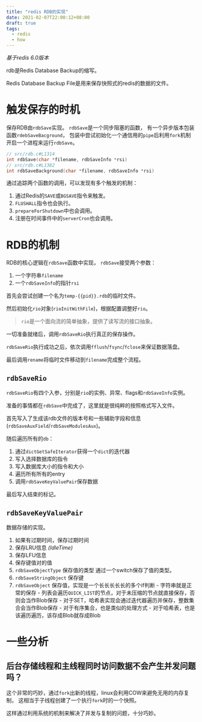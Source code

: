 ```yaml
---
title: "redis RDB的实现"
date: 2021-02-07T22:00:12+08:00
draft: true
tags:
  - redis
  - how
---
```


*基于redis 6.0版本*

rdb是Redis Database Backup的缩写。

Redis Database Backup File是用来保存快照式的redis的数据的文件。

# 触发保存的时机

保存RDB由`rdbSave`实现。
`rdbSave`是一个同步阻塞的函数，
有一个异步版本包装函数`rdebSaveBacground`，
包装中尝试初始化一个通信用的`pipe`后利用`fork`机制开启一个进程来运行`rdbSave`。

```c
// src/rdb.c#L1314
int rdbSave(char *filename, rdbSaveInfo *rsi)
// src/rdb.c#L1382
int rdbSaveBackground(char *filename, rdbSaveInfo *rsi)
```

通过追踪两个函数的调用，可以发现有多个触发的机制：

1. 通过Redis的`SAVE`或`BGSAVE`指令来触发。
1. `FLUSHALL`指令也会执行。
1. `prepareForShutdown`中也会调用。
1. 注册在时间事件中的`serverCron`也会调用。

# RDB的机制

RDB的核心逻辑在`rdbSave`函数中实现，
`rdbSave`接受两个参数：
1. 一个字符串`filename`
1. 一个`rdbSaveInfo`的指针`rsi`

首先会尝试创建一个名为`temp-{{pid}}.rdb`的临时文件。

然后初始化`rio`对象(`rioInitWithFile`)，根据配置调整好`rio`。

> `rio`是一个面向流的简单抽象，提供了读写流的接口抽象。

一切准备就绪后，调用`rdbSaveRio`执行真正的保存操作。

`rdbSaveRio`执行成功之后，依次调用`fflush`/`fsync`/`fclose`来保证数据落盘。

最后调用`rename`将临时文件移动到`filename`完成整个流程。

## `rdbSaveRio`

`rdbSaveRio`有四个入参，分别是`rio`的实例、异常、flags和`rdbSaveInfo`实例。

准备的事情都在`rdbSave`中完成了，这里就是很纯粹的按照格式写入文件。

首先写入了生成该rdb文件的版本号和一些辅助字段和信息(`rdbSaveAuxField`/`rdbSaveModulesAux`)。

随后遍历所有的`db`：
1. 通过`dictGetSafeIterator`获得一个`dict`的迭代器
1. 写入选择数据库的指令
1. 写入数据库大小的指令和大小
1. 遍历所有所有的entry
  1. 调用`rdbSaveKeyValuePair`保存数据

最后写入结束的标记。

## `rdbSaveKeyValuePair`

数据存储的实现。

1. 如果有过期时间，保存过期时间
1. 保存LRU信息 *(IdleTime)*
1. 保存LFU信息
1. 保存键值对的值
  1. `rdbSaveObjectType` 保存值的类型
    通过一个switch保存了值的类型。
  1. `rdbSaveStringObject` 保存键
  1. `rdbSaveObject` 保存值，实现是一个长长长长长的多个if判断
    - 字符串就是正常的保存
    - 列表会遍历`QUICK_LIST`的节点，对于未压缩的节点就直接保存，否则会当作Blob保存
    - 对于SET，哈希表实现会通过迭代器遍历并保存，整数集合会当作Blob保存
    - 对于有序集合，也是类似的处理方式
    - 对于哈希表，也是该遍历遍历，该存成Blob就存成Blob

# 一些分析

## 后台存储线程和主线程同时访问数据不会产生并发问题吗？

这个非常的巧妙，通过`fork`出新的线程，linux会利用COW来避免无用的内存复制，
这相当于子线程创建了一个执行`fork`时的一个快照。

这样通过利用系统的机制来解决了并发与复制的问题，十分巧妙。
